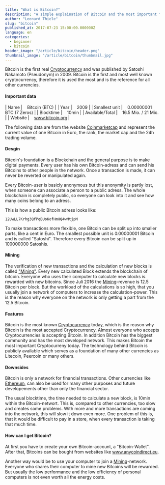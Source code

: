 ```yaml
---
title: "What is Bitcoin?"
description: "A simple explaination of Bitcoin and the most important facts"
author: "Leonard Thiele"
slug: "bitcoin"
published_at: 2017-07-23 15:00:00.000000Z
language: en
categories:
  - beginner
  - bitcoin
header_image: "/article/bitcoin/header.png"
thumbnail_image: "/article/bitcoin/thumbnail.jpg"
---
```


Bitcoin is the first real [Cryptocurrency](/en/article/cryptocurrencies) and was published by Satoshi Nakamoto (Pseudonym) in 2009. Bitcoin is the first and most well known cryptocurrency, therefore it is used the most and is the reference for all other currencies.

#### Important data

|  Name | &nbsp;&nbsp; Bitcoin (BTC) |
|  Year |  &nbsp;&nbsp; 2009 |
|  Smallest unit | &nbsp;&nbsp; 0.00000001 BTC (7 Zeros) |
|  Blocktime |  &nbsp;&nbsp; 10min |
|  Available/Total |  &nbsp;&nbsp; 16.5 Mio. / 21 Mio. |
|  Website |  &nbsp;&nbsp; <a href="https://www.bitcoin.org" target="_blank">www.bitcoin.org</a>|

The following data are from the website <a href="https://coinmarketcap.com/currencies/bitcoin/" target="_blank">Coinmarketcap</a>
and represent the current value of one Bitcoin in Euro, the rank, the market cap and the 24h trading volume.

<script type="text/javascript" src="https://files.coinmarketcap.com/static/widget/currency.js"></script><div class="coinmarketcap-currency-widget" data-currency="bitcoin" data-base="EUR" data-secondary="" data-ticker="true" data-rank="true" data-marketcap="true" data-volume="true" data-stats="EUR" data-statsticker="false"></div>


#### Desgin

Bitcoin's foundation is a Blockchain and the general purpose is to make digital payments. Every user has his own Bitcoin-adress and can send his Bitcoins to other people in the network.
Once a transaction is made, it can never be reverted or manipulated again.

Every Bitcoin-user is basicly anonymous but this anonymity is partly lost, when someone can associate a person to a public adress. The whole blockchain is completely public, so everyone can look into it and see how many coins belong to an adress.

This is how a public Bitcoin adress looks like:

```
12UwLL7Krhg3QfPqBUoKofHmHQ4wMtjpM
```

To make transactions more flexible, one Bitcoin can be split up into smaller parts, like a cent in Euro. The smallest possible unit is 0.00000001 Bitcoin and is called "Satoshi". Therefore every Bitcoin can be split up in 100000000 Satoshis.

#### Mining

The verification of new transactions and the calculation of new blocks is called ["Mining"](/en/article/mining). Every new calculated Block extends the blockchain of bitcoin.
Everyone who uses their computer to calculate new blocks is rewarded with new bitcoins. Since Juli 2016 the [Mining](/en/article/mining)-revenue is 12.5 Bitcoin per block. But the workload of the calculations is so high, that you usually join a network of computers to increase the calculation-power. This is the reason why everyone on the network is only getting a part from the 12.5 Bitcoin.

#### Features

Bitcoin is the most known [Cryptocurrency](/en/article/cryptocurrencies) today, which is the reason why Bitcoin is the most accepted Cryptocurrency. Almost everyone who accepts Cryptocurrencies is accepting Bitcoin.
In addition Bitcoin has the biggest community and has the most developed network. This makes Bitcoin the most important Cryptocurreny today.
The technology behind Bitcoin is publicly available which serves as a foundation of many other currencies as Litecoin, Peercoin or many others.

#### Downsides

Bitcoin is only a network for financial transactions. Other currencies like [Ethereum](/en/article/ethereum), can also be used for many other purposes and future developements other than only the financial sector.

The usual blocktime, the time needed to calculate a new block, is 10min within the Bitcoin-networt. This is, compared to other currencies, too slow and creates some problems. With more and more transactions are coming into the network, this will slow it down even more. One problem of this is, that it would be difficult to pay in a store, when every transaction is taking that much time.

#### How can I get Bitcoin?

At first you have to create your own Bitcoin-account, a "Bitcoin-Wallet". After that, Bitcoins can be bought from websites like <a href="https://anycoindirect.eu/" target="_blank">www.anycoindirect.eu</a>.

Another way would be to use your computer to join a [Mining](/en/article/mining)-network. Everyone who shares their computer to mine new Bitcoins will be rewarded. But usually the low performance and the low efficiency of personal computers is not even worth all the energy costs.